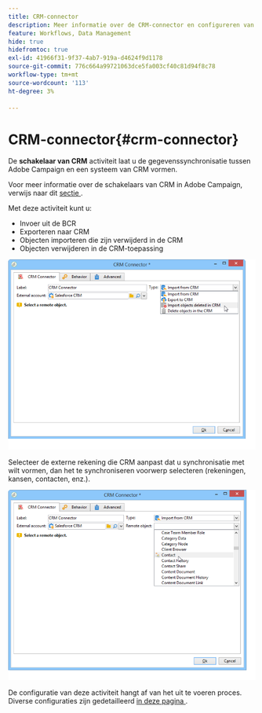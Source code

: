 ```yaml
---
title: CRM-connector
description: Meer informatie over de CRM-connector en configureren van gegevenssynchronisatie
feature: Workflows, Data Management
hide: true
hidefromtoc: true
exl-id: 41966f31-9f37-4ab7-919a-d4624f9d1178
source-git-commit: 776c664a99721063dce5fa003cf40c81d94f8c78
workflow-type: tm+mt
source-wordcount: '113'
ht-degree: 3%

---
```


# CRM-connector{#crm-connector}



De **schakelaar van CRM** activiteit laat u de gegevenssynchronisatie tussen Adobe Campaign en een systeem van CRM vormen.

Voor meer informatie over de schakelaars van CRM in Adobe Campaign, verwijs naar dit [ sectie ](../../platform/using/crm-connectors.md).

Met deze activiteit kunt u:

* Invoer uit de BCR
* Exporteren naar CRM
* Objecten importeren die zijn verwijderd in de CRM
* Objecten verwijderen in de CRM-toepassing

![](assets/crm_task_select_op.png)

Selecteer de externe rekening die CRM aanpast dat u synchronisatie met wilt vormen, dan het te synchroniseren voorwerp selecteren (rekeningen, kansen, contacten, enz.).

![](assets/crm_task_select_obj.png)

De configuratie van deze activiteit hangt af van het uit te voeren proces. Diverse configuraties zijn gedetailleerd [ in deze pagina ](../../platform/using/crm-data-sync.md).
